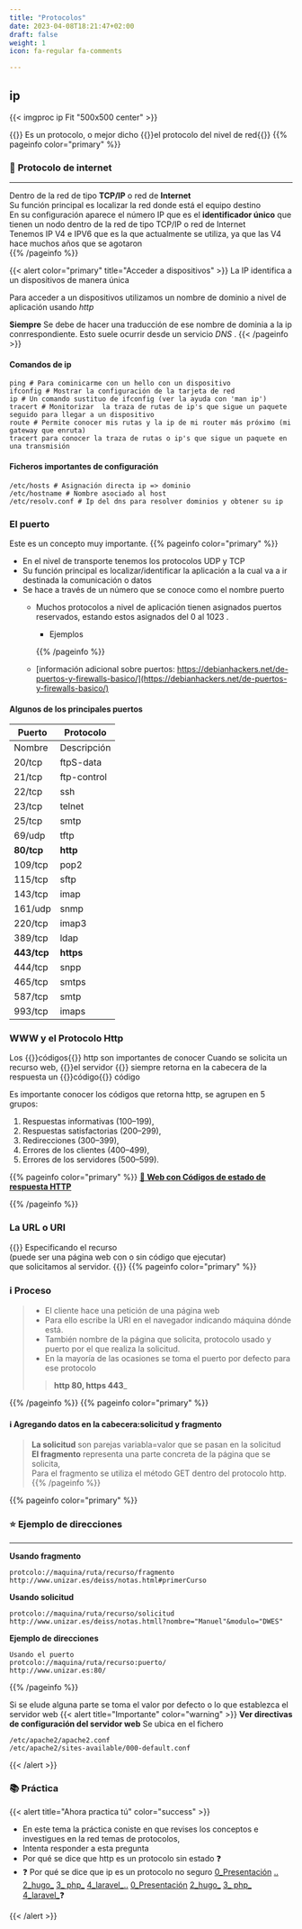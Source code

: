 ```yaml
---
title: "Protocolos"
date: 2023-04-08T18:21:47+02:00
draft: false
weight: 1
icon: fa-regular fa-comments

---
```

## ip
{{< imgproc  ip Fit "500x500 center" >}}

{{</imgproc>}}
Es un protocolo, o mejor dicho  {{<color color="text-success">}}el protocolo  del nivel de red{{</color>}}
{{% pageinfo color="primary" %}}
### :star2: __Protocolo de internet__
___
Dentro de la red de tipo  __TCP/IP__ o red de  __Internet__  
Su función principal es localizar la red donde está el equipo destino  
En su configuración aparece el número IP que es el **identificador único** que tienen un nodo dentro de la red de tipo TCP/IP o red de Internet    
Tenemos IP V4 e IPV6 que es la que actualmente se utiliza, ya que las V4 hace muchos años que se agotaron  
{{% /pageinfo %}}

{{< alert color="primary" title="Acceder a dispositivos" >}}
La IP identifica a un dispositivos de manera única

Para acceder a un dispositivos utilizamos un nombre de dominio a nivel de aplicación usando *http*

**Siempre** Se debe de hacer una traducción de ese nombre de dominia a la ip conrrespondiente. Esto suele ocurrir desde un servicio *DNS* .
{{< /pageinfo >}}

#### Comandos de ip
```shell
ping # Para cominicarme con un hello con un dispositivo
ifconfig # Mostrar la configuración de la tarjeta de red
ip # Un comando sustituo de ifconfig (ver la ayuda con 'man ip') 
tracert # Monitorizar  la traza de rutas de ip's que sigue un paquete seguido para llegar a un dispositivo
route # Permite conocer mis rutas y la ip de mi router más próximo (mi gateway que enruta)
tracert para conocer la traza de rutas o ip's que sigue un paquete en una transmisión
```
#### Ficheros importantes de configuración

```shell
/etc/hosts # Asignación directa ip => dominio
/etc/hostname # Nombre asociado al host
/etc/resolv.conf # Ip del dns para resolver dominios y obtener su ip
```

### El puerto
Este es un concepto muy importante.
{{% pageinfo color="primary" %}}
* En el nivel de transporte tenemos los protocolos UDP y TCP
* Su función principal es localizar/identificar la aplicación a la cual va a ir destinada la comunicación o datos
* Se hace a través de un número que se conoce como el nombre puerto
  * Muchos protocolos a nivel de aplicación tienen asignados puertos reservados, estando estos asignados del 0 al 1023 .
    * Ejemplos

    {{% /pageinfo %}}
  * [información adicional sobre puertos:  https://debianhackers.net/de-puertos-y-firewalls-basico/](https://debianhackers.net/de-puertos-y-firewalls-basico/)
#### Algunos de los principales puertos

| Puerto      | Protocolo   |
|-------------|-------------|
| Nombre      | Descripción |
| 20/tcp      | ftpS-data   |
| 21/tcp      | ftp-control |
| 22/tcp      | ssh         |
| 23/tcp      | telnet      |
| 25/tcp      | smtp        |
| 69/udp      | tftp        |
| __80/tcp__  | __http__    |
| 109/tcp     | pop2        |
| 115/tcp     | sftp        |
| 143/tcp     | imap   |     
| 161/udp     | snmp    |    
| 220/tcp     | imap3    |   
| 389/tcp     | ldap       | 
| __443/tcp__ | __https__   |
| 444/tcp     | snpp|         Protocolo simple de Network Pagging|
| 465/tcp     | smtps       | [[SMTP]] Sobre [[Transport Layer Security|SSL]]. Utilizado para el envío de correo electrónico ([[Correo electrónico]])
| 587/tcp     | smtp        | [[SMTP]] Sobre [[Transport Layer Security|TLS]]
| 993/tcp     | imaps       | [[IMAP]]4 sobre [[Transport Layer Security|SSL]] ([[Correo electrónico]])

### WWW y el Protocolo Http
Los  {{<color color="text-success">}}códigos{{</color>}} http son importantes de conocer
Cuando se solicita un recurso web,  {{<color >}}el servidor {{</color>}}
siempre retorna en la cabecera de la respuesta un   {{<color color="green">}}código{{</color>}}
código

Es importante conocer los códigos que retorna http, se agrupen en 5 grupos:

1. Respuestas informativas (100–199),  
1. Respuestas satisfactorias (200–299),  
1. Redirecciones (300–399),  
1. Errores de los clientes (400–499),  
1. Errores de los servidores (500–599).

{{% pageinfo color="primary" %}}
[:link: __Web con Códigos de estado de respuesta HTTP__
](https://developer.mozilla.org/es/docs/Web/HTTP/Status)

{{% /pageinfo %}}



### La URL o URI
 {{<color color="text-primary">}}
 Especificando el recurso  
 (puede ser una página web con o sin código que ejecutar)   
 que solicitamos al servidor.
 {{</color>}}
{{% pageinfo color="primary" %}}
 ### :information_source: Proceso 
 > * El cliente hace una petición de una página web  
 > * Para ello escribe la URI en el navegador indicando máquina dónde está.  
 > * También nombre de la página que solicita, protocolo usado y puerto por el que realiza la solicitud.  
 > * En la mayoría de las ocasiones se toma el puerto por defecto para ese protocolo
 >> __http 80, https 443___ 
 

 {{% /pageinfo %}}
{{% pageinfo color="primary" %}}
#### :information_source: Agregando datos en la cabecera:__solicitud y fragmento__ 
 > __La solicitud__ son parejas variabla=valor que se pasan en la solicitud  
 > __El fragmento__ representa una parte concreta de la página que se solicita,  
 > Para el fragmento se utiliza el método GET dentro del protocolo http.
{{% /pageinfo %}}

{{% pageinfo color="primary" %}}
 ### :star: Ejemplo de direcciones
___
  __Usando fragmento__
```shell
protcolo://maquina/ruta/recurso/fragmento
http://www.unizar.es/deiss/notas.html#primerCurso
```
__Usando solicitud__
```shell
protcolo://maquina/ruta/recurso/solicitud
http://www.unizar.es/deiss/notas.htmll?nombre="Manuel"&modulo="DWES"
```
__Ejemplo de direcciones__
```shell
Usando el puerto
protcolo://maquina/ruta/recurso:puerto/
http://www.unizar.es:80/
```
{{% /pageinfo %}}

Si se elude alguna parte se toma el valor por defecto o lo que establezca el servidor web
{{< alert title="Importante" color="warning" >}}
__Ver directivas de configuración del servidor web__
Se ubica en el fichero
```shell
/etc/apache2/apache2.conf
/etc/apache2/sites-available/000-default.conf
```
{{< /alert >}}

### :books: Práctica
{{< alert title="Ahora practica tú" color="success" >}}
* En este tema la práctica coniste en que revises los conceptos e investigues en la red temas de protocolos, 
*  Intenta responder a esta pregunta 
  *  Por qué se dice que http es un protocolo sin estado :question:  
  * :question: Por qué se dice que ip es un protocolo no seguro [0_Presentación](..%2F..%2F..%2F0_Presentaci%C3%B3n)
[..](..%2F..)
[2_hugo_](..%2F..%2F..%2F2_hugo_)
[3_ php_](..%2F..%2F..%2F3_%20php_)
[4_laravel_](..%2F..%2F..%2F4_laravel_)[..](..%2F..)
[0_Presentación](..%2F..%2F..%2F0_Presentaci%C3%B3n)
[2_hugo_](..%2F..%2F..%2F2_hugo_)
[3_ php_](..%2F..%2F..%2F3_%20php_)
[4_laravel_](..%2F..%2F..%2F4_laravel_):question:

 {{< /alert >}}